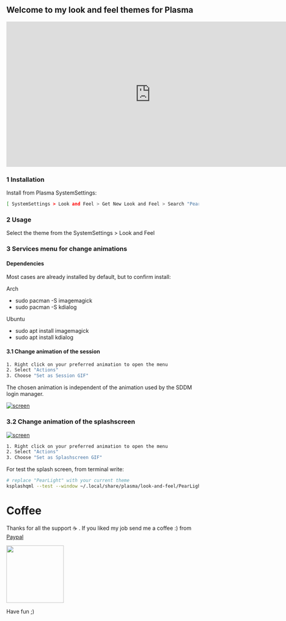## Welcome to my look and feel themes for Plasma

<iframe width="753" height="380" src="https://www.youtube.com/embed/Fv4ryIh0_1M" frameborder="0" allow="accelerometer; autoplay; encrypted-media; gyroscope; picture-in-picture" allowfullscreen autoplay="1"></iframe>


### 1 Installation

Install from Plasma SystemSettings:

```bash
[ SystemSettings > Look and Feel > Get New Look and Feel > Search "Pear" > Click in install button ]
```

### 2 Usage

Select the theme from the SystemSettings > Look and Feel

### 3 Services menu for change animations

#### Dependencies

Most cases are already installed by default, but to confirm install:

Arch
- sudo pacman -S imagemagick
- sudo pacman -S kdialog

Ubuntu
- sudo apt install imagemagick
- sudo apt install kdialog

#### 3.1 Change animation of the session

```bash
1. Right click on your preferred animation to open the menu
2. Select "Actions"
3. Choose "Set as Session GIF"
```
The chosen animation is independent of the animation used by the SDDM login manager.

[![screen](https://git.opendesktop.org/adhe/ittusddm/raw/master/images/ittu_bottom_cut.jpg)](https://git.opendesktop.org/adhe/ittusddm/raw/master/images/ittu_bottom.jpg)

### 3.2 Change animation of the splashscreen


[![screen](https://git.opendesktop.org/adhe/ittusddm/raw/master/images/ittu_bottom_cut.jpg)](https://git.opendesktop.org/adhe/ittusddm/raw/master/images/ittu_bottom.jpg)

```bash
1. Right click on your preferred animation to open the menu
2. Select "Actions"
3. Choose "Set as Splashscreen GIF"
```

For test the splash screen, from terminal write:
```bash
# replace "PearLight" with your current theme
ksplashqml --test --window ~/.local/share/plasma/look-and-feel/PearLight
```


# Coffee

Thanks for all the support :coffee: . If you liked my job send me a coffee :)  from [Paypal](https://www.paypal.com/cgi-bin/webscr?cmd=_s-xclick&hosted_button_id=V9Q8MK9CKSQW8&source=url)

[<img src="https://git.opendesktop.org/adhe/oie/raw/master/images/donate.png"  style="width:150px;">](https://www.paypal.com/cgi-bin/webscr?cmd=_s-xclick&hosted_button_id=V9Q8MK9CKSQW8&source=url) 

Have fun ;)

